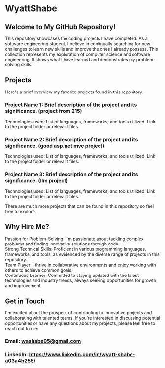 # WyattShabe
## Welcome to My GitHub Repository!
This repository showcases the coding projects I have completed. As a software engineering student, I believe in continually searching for new challenges to learn new skills and improve the ones I already possess. This collection represents my exploration of computer science and software engineering. It shows what I have learned and demonstrates my problem-solving skills.

## Projects
Here's a brief overview my favorite projects found in this repository:

### Project Name 1: Brief description of the project and its significance. (project from 215)

Technologies used: List of languages, frameworks, and tools utilized.
Link to the project folder or relevant files.

### Project Name 2: Brief description of the project and its significance. (good asp.net mvc project)

Technologies used: List of languages, frameworks, and tools utilized.
Link to the project folder or relevant files.

### Project Name 3: Brief description of the project and its significance. (llm project)

Technologies used: List of languages, frameworks, and tools utilized.
Link to the project folder or relevant files.

There are much more projects that can be found in this repository so feel free to explore.

## Why Hire Me?
Passion for Problem-Solving: I'm passionate about tackling complex problems and finding innovative solutions through code.  
Strong Technical Skills: Proficient in various programming languages, frameworks, and tools, as evidenced by the diverse range of projects in this repository.  
Team Player: I thrive in collaborative environments and enjoy working with others to achieve common goals.  
Continuous Learner: Committed to staying updated with the latest technologies and industry trends, always seeking opportunities for growth and improvement.

## Get in Touch
I'm excited about the prospect of contributing to innovative projects and collaborating with talented teams. If you're interested in discussing potential opportunities or have any questions about my projects, please feel free to reach out to me:

### Email: washabe95@gmail.com
### LinkedIn: https://www.linkedin.com/in/wyatt-shabe-a03a4b255/
